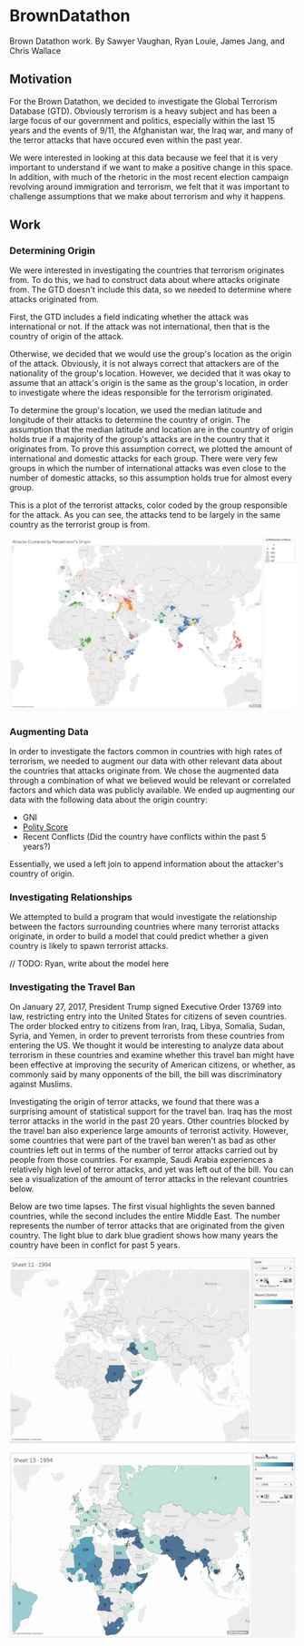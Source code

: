 # BrownDatathon

Brown Datathon work. By Sawyer Vaughan, Ryan Louie, James Jang, and Chris Wallace

## Motivation

For the Brown Datathon, we decided to investigate the Global Terrorism Database (GTD). Obviously terrorism is a heavy subject and has been a large focus of our government and politics, especially within the last 15 years and the events of 9/11, the Afghanistan war, the Iraq war, and many of the terror attacks that have occured even within the past year.

We were interested in looking at this data because we feel that it is very important to understand if we want to make a positive change in this space. In addition, with much of the rhetoric in the most recent election campaign revolving around immigration and terrorism, we felt that it was important to challenge assumptions that we make about terrorism and why it happens.

## Work

### Determining Origin

We were interested in investigating the countries that terrorism originates from. To do this, we had to construct data about where attacks originate from. The GTD doesn't include this data, so we needed to determine where attacks originated from. 

First, the GTD includes a field indicating whether the attack was international or not. If the attack was not international, then that is the country of origin of the attack. 

Otherwise, we decided that we would use the group's location as the origin of the attack. Obviously, it is not always correct that attackers are of the nationality of the group's location. However, we decided that it was okay to assume that an attack's origin is the same as the group's location, in order to investigate where the ideas responsible for the terrorism originated.

To determine the group's location, we used the median latitude and longitude of their attacks to determine the country of origin. The assumption that the median latitude and location are in the country of origin holds true if a majority of the group's attacks are in the country that it originates from. To prove this assumption correct, we plotted the amount of international and domestic attacks for each group. There were very few groups in which the number of international attacks was even close to the number of domestic attacks, so this assumption holds true for almost every group. 

This is a plot of the terrorist attacks, color coded by the group responsible for the attack. As you can see, the attacks tend to be largely in the same country as the terrorist group is from.

![Image of Attacks by Group](images/Attacks_Cluster.png)

### Augmenting Data

In order to investigate the factors common in countries with high rates of terrorism, we needed to augment our data with other relevant data about the countries that attacks originate from. We chose the augmented data through a combination of what we believed would be relevant or correlated factors and which data was publicly available. We ended up augmenting our data with the following data about the origin country:

- GNI
- [Polity Score](http://www.systemicpeace.org/polity/polity4.htm)
- Recent Conflicts (Did the country have conflicts within the past 5 years?)

Essentially, we used a left join to append information about the attacker's country of origin.

### Investigating Relationships

We attempted to build a program that would investigate the relationship between the factors surrounding countries where many terrorist attacks originate, in order to build a model that could predict whether a given country is likely to spawn terrorist attacks.

// TODO: Ryan, write about the model here

### Investigating the Travel Ban

On January 27, 2017, President Trump signed Executive Order 13769 into law, restricting entry into the United States for citizens of seven countries. The order blocked entry to citizens from Iran, Iraq, Libya, Somalia, Sudan, Syria, and Yemen, in order to prevent terrorists from these countries from entering the US. We thought it would be interesting to analyze data about terrorism in these countries and examine whether this travel ban might have been effective at improving the security of American citizens, or whether, as commonly said by many opponents of the bill, the bill was discriminatory against Muslims.

Investigating the origin of terror attacks, we found that there was a surprising amount of statistical support for the travel ban. Iraq has the most terror attacks in the world in the past 20 years. Other countries blocked by the travel ban also experience large amounts of terrorist activity. However, some countries that were part of the travel ban weren't as bad as other countries left out in terms of the number of terror attacks carried out by people from those countries. For example, Saudi Arabia experiences a relatively high level of terror attacks, and yet was left out of the bill. You can see a visualization of the amount of terror attacks in the relevant countries below.

Below are two time lapses. The first visual highlights the seven banned countries, while the second includes the entire Middle East. The number represents the number of terror attacks that are originated from the given country. The light blue to dark blue gradient shows how many years the country have been in conflct for past 5 years.

![Image of Banned Countries](images/banned.gif)

![Image of Middle East](images/middleeast.gif)



